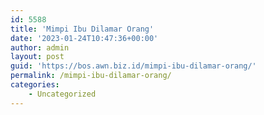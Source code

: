 ```yaml
---
id: 5588
title: 'Mimpi Ibu Dilamar Orang'
date: '2023-01-24T10:47:36+00:00'
author: admin
layout: post
guid: 'https://bos.awn.biz.id/mimpi-ibu-dilamar-orang/'
permalink: /mimpi-ibu-dilamar-orang/
categories:
    - Uncategorized
---
```


